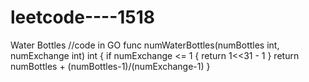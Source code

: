 # leetcode----1518
Water Bottles
//code in GO
func numWaterBottles(numBottles int, numExchange int) int {
    if numExchange <= 1 {
        return 1<<31 - 1
    }
    return numBottles + (numBottles-1)/(numExchange-1)
}

